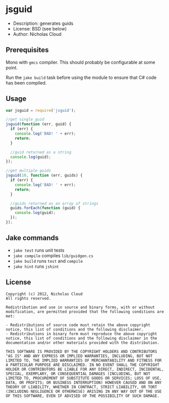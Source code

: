 # jsguid #

- Description: generates guids
- License: BSD (see below)
- Author: Nicholas Cloud

## Prerequisites ##

Mono with `gmcs` compiler.  This should probably be configurable at some point.

Run the `jake build` task before using the module to ensure that C# code has been compiled.

## Usage ##

```javascript
var jsguid = require('jsguid');

//get single guid
jsguid(function (err, guid) {
  if (err) {
    console.log('BAD! ' + err);
    return;
  }

  //guid returned as a string
  console.log(guid);
});

//get multiple guids
jsguid(10, function (err, guids) {
  if (err) {
    console.log('BAD! ' + err);
    return;
  }

  //guids returned as an array of strings
  guids.forEach(function (guid) {
    console.log(guid);
  });
});
```

## Jake commands ##

- `jake test` runs unit tests
- `jake compile` compiles `lib/guidgen.cs`
- `jake build` runs `test` and `compile`
- `jake hint` runs `jshint`

## License ##

```
Copyright (c) 2012, Nicholas Cloud
All rights reserved.

Redistribution and use in source and binary forms, with or without modification, are permitted provided that the following conditions are met:

- Redistributions of source code must retain the above copyright notice, this list of conditions and the following disclaimer.
- Redistributions in binary form must reproduce the above copyright notice, this list of conditions and the following disclaimer in the documentation and/or other materials provided with the distribution.

THIS SOFTWARE IS PROVIDED BY THE COPYRIGHT HOLDERS AND CONTRIBUTORS "AS IS" AND ANY EXPRESS OR IMPLIED WARRANTIES, INCLUDING, BUT NOT LIMITED TO, THE IMPLIED WARRANTIES OF MERCHANTABILITY AND FITNESS FOR A PARTICULAR PURPOSE ARE DISCLAIMED. IN NO EVENT SHALL THE COPYRIGHT HOLDER OR CONTRIBUTORS BE LIABLE FOR ANY DIRECT, INDIRECT, INCIDENTAL, SPECIAL, EXEMPLARY, OR CONSEQUENTIAL DAMAGES (INCLUDING, BUT NOT LIMITED TO, PROCUREMENT OF SUBSTITUTE GOODS OR SERVICES; LOSS OF USE, DATA, OR PROFITS; OR BUSINESS INTERRUPTION) HOWEVER CAUSED AND ON ANY THEORY OF LIABILITY, WHETHER IN CONTRACT, STRICT LIABILITY, OR TORT (INCLUDING NEGLIGENCE OR OTHERWISE) ARISING IN ANY WAY OUT OF THE USE OF THIS SOFTWARE, EVEN IF ADVISED OF THE POSSIBILITY OF SUCH DAMAGE.
```
